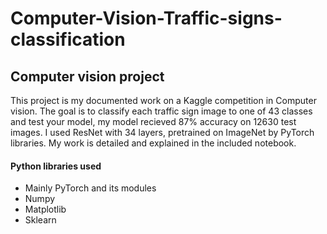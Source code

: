 # Computer-Vision-Traffic-signs-classification
## Computer vision project
This project is my documented work on a Kaggle competition in Computer vision.
The goal is to classify each traffic sign image to one of 43 classes and test your model, my model recieved 87% accuracy on 12630 test images.
I used ResNet with 34 layers, pretrained on ImageNet by PyTorch libraries.
My work is detailed and explained in the included notebook.
#### Python libraries used
* Mainly PyTorch and its modules
* Numpy
* Matplotlib
* Sklearn

